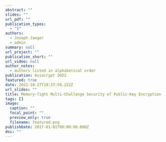 ```yaml
---
abstract: ""
slides: ""
url_pdf: ""
publication_types:
  - "1"
authors:
  - Joseph Jaeger
  - admin
summary: null
url_project: ""
publication_short: ""
url_video: null
author_notes:
  - authors listed in alphabetical order
publication: Asiacrypt 2022
featured: true
date: 2022-10-27T19:37:59.232Z
url_slides: ""
title: Memory-Tight Multi-Challenge Security of Public-Key Encryption
tags: []
image:
  caption: ""
  focal_point: ""
  preview_only: true
  filename: featured.png
publishDate: 2017-01-01T00:00:00.000Z
doi: ""
---
```

